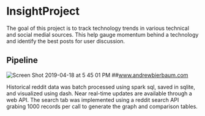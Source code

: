 # InsightProject

The goal of this project is to track technology trends in various technical and social medial sources. This help gauge momentum behind a technology and identify the best posts for user discussion. 



## Pipeline
![Screen Shot 2019-04-18 at 5 45 01 PM](https://user-images.githubusercontent.com/44590433/56399272-ca4c5400-6201-11e9-89c3-90587148854c.png)
##www.andrewbierbaum.com

Historical reddit data was batch processed using spark sql, saved in sqlite, and visualized using dash. Near real-time updates are available through a web API. The search tab was implemented using a reddit search API grabing 1000 records per call to generate the graph and comparison tables.



